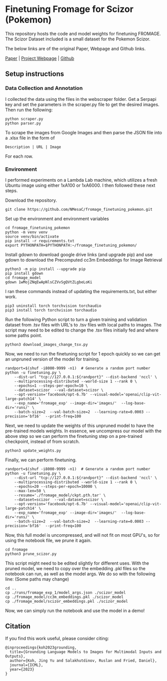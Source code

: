# Finetuning Fromage for Scizor (Pokemon)

This repository hosts the code and model weights for finetuning FROMAGE. The Scizor Dataset included is a small dataset for the Pokemon Scizor.

The below links are of the original Paper, Webpage and Github links.

[Paper](https://arxiv.org/abs/2301.13823) | [Project Webpage](https://jykoh.com/fromage) | [Github](https://github.com/kohjingyu/fromage)


## Setup instructions

### Data Collection and Annotation

I collected the data using the files in the webscraper folder. Get a Serpapi key and set the parameters in the scraper.py file to get the desired images.
Then run the following:
```
python scraper.py
python parser.py
```
To scrape the images from Google Images and then parse the JSON file into a .xlsx file in the form of
```
Description | URL | Image
```
For each row.

### Environment
I performed experiments on a Lambda Lab machine, which utilizes a fresh Ubuntu image using either 1xA100 or 1xA6000.
I then followed these next steps.

Download the repository.
```
git clone https://github.com/NMesaC/fromage_finetuning_pokemon.git
```
Set up the environment and environment variables
```
cd fromage_finetuning_pokemon
python -m venv venv
source venv/bin/activate
pip install -r requirements.txt
export PYTHONPATH=$PYTHONPATH:~/fromage_finetuning_pokemon/
```
Install gdown to download google drive links (and upgrade pip) and use gdown to download the Precomputed cc3m Embeddings for Image Retrieval
```
python3 -m pip install --upgrade pip
pip install gdown
cd fromage_model
gdown 1wMojZNqEwApNlsCZVvSgQVtZLgbeLoKi
```
I ran these commands instead of updating the requirements.txt, but either work.
```
pip3 uninstall torch torchvision torchaudio
pip3 install torch torchvision torchaudio
```
Run the following Python script to turn a given training and validation dataset from .tsv files with URL's to .tsv files with local paths to images.
The script may need to be edited to change the .tsv files initially fed and where some paths point.
```
python3 download_images_change_tsv.py
```
Now, we need to run the finetuning script for 1 epoch quickly so we can get an unpruned version of the model for training.
```
randport=$(shuf -i8000-9999 -n1)  # Generate a random port number
python -u finetuning.py \
    --dist-url "tcp://127.0.0.1:${randport}" --dist-backend 'nccl' \
    --multiprocessing-distributed --world-size 1 --rank 0 \
    --epochs=1 --steps-per-epoch=10 \
    --dataset=scizor  --val-dataset=scizor \
    --opt-version='facebook/opt-6.7b' --visual-model='openai/clip-vit-large-patch14' \
    --exp_name='fromage_exp' --image-dir='images/'  --log-base-dir='runs/' \
    --batch-size=2  --val-batch-size=2  --learning-rate=0.0003 --precision='bf16'  --print-freq=100
```
Next, we need to update the weights of this unpruned model to have the pre-trained models weights.
In essence, we uncompress our model with the above step so we can perform the finetuning step on a pre-trained checkpoint, instead of from scratch.
```
python3 update_weights.py
```
Finally, we can perform finetuning.
```
randport=$(shuf -i8000-9999 -n1)  # Generate a random port number
python -u finetuning.py \
    --dist-url "tcp://127.0.0.1:${randport}" --dist-backend 'nccl' \
    --multiprocessing-distributed --world-size 1 --rank 0 \
    --epochs=20 --steps-per-epoch=10000 \
    --max-len=50 \
    --resume='./fromage_model/ckpt.pth.tar' \
    --dataset=scizor  --val-dataset=scizor \
    --opt-version='facebook/opt-6.7b' --visual-model='openai/clip-vit-large-patch14' \
    --exp_name='fromage_exp' --image-dir='images/'  --log-base-dir='runs/' \
    --batch-size=2  --val-batch-size=2  --learning-rate=0.0003 --precision='bf16'  --print-freq=100
```
Now, this full model is uncompressed, and will not fit on most GPU's, so for using the notebook file, we prune it again.
```
cd fromage
python3 prune_scizor.py
```
This script might need to be edited slightly for different uses.
With the pruned model, we need to copy over the embedding .pkl files so the notebook can run, as well as the model args.
We do so with the following line: (Some paths may change)
```
cd ..
cp ./runs/fromage_exp_1/model_args.json ./scizor_model
cp ./fromage_model/cc3m_embeddings.pkl ./scizor_model
cp ./fromage_model/scizor_embeddings.pkl ./scizor_model
```
Now, we can simply run the notebook and use the model in a demo!


## Citation

If you find this work useful, please consider citing:

```
@inproceedings{koh2023grounding,
  title={Grounding Language Models to Images for Multimodal Inputs and Outputs},
  author={Koh, Jing Yu and Salakhutdinov, Ruslan and Fried, Daniel},
  journal={ICML},
  year={2023}
}
```
